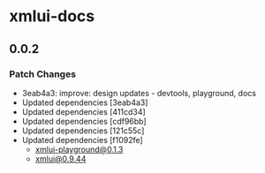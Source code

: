 # xmlui-docs

## 0.0.2

### Patch Changes

- 3eab4a3: improve: design updates - devtools, playground, docs
- Updated dependencies [3eab4a3]
- Updated dependencies [411cd34]
- Updated dependencies [cdf96bb]
- Updated dependencies [121c55c]
- Updated dependencies [f1092fe]
  - xmlui-playground@0.1.3
  - xmlui@0.9.44

